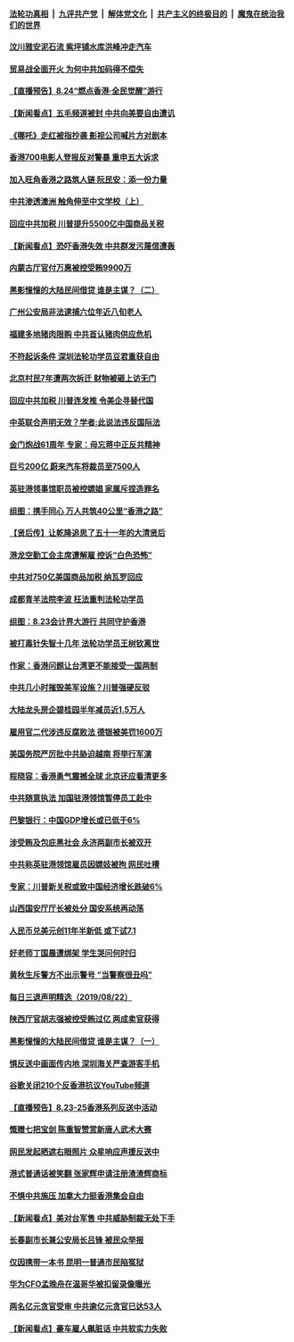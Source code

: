 ####  [法轮功真相](../../../../basic/blob/master/README.md?t=08240239) &nbsp;|&nbsp; [九评共产党](../../../../9ping.md/blob/master/README.md?t=08240239) &nbsp;|&nbsp; [解体党文化](../../../../jtdwh.md/blob/master/README.md?t=08240239)  &nbsp;|&nbsp; [共产主义的终极目的](../../../../gczydzjmd.md/blob/master/README.md?t=08240239) &nbsp;|&nbsp; [魔鬼在统治我们的世界](../../../../mgztzwmdsj.md/blob/master/README.md?t=08240239) 

#### [汶川雅安泥石流 紫坪铺水库洪峰冲走汽车](../pages/nsc413/n11473924.md?t=08240239) 

#### [贸易战全面开火 为何中共加码得不偿失](../pages/nsc413/n11473508.md?t=08240239) 

#### [【直播预告】8.24“燃点香港·全民觉醒”游行](../pages/nsc413/n11473767.md?t=08240239) 

#### [【新闻看点】五毛频道被封 中共向美要自由遭讥](../pages/nsc413/n11473643.md?t=08240239) 

#### [《哪吒》走红被指抄袭 影视公司喊片方对剧本](../pages/nsc413/n11473878.md?t=08240239) 

#### [香港700电影人登报反对警暴 重申五大诉求](../pages/nsc413/n11473400.md?t=08240239) 

#### [加入旺角香港之路筑人链 阮民安：添一份力量](../pages/nsc413/n11473638.md?t=08240239) 

#### [中共渗透澳洲 触角伸至中文学校（上）](../pages/nsc413/n11473836.md?t=08240239) 

#### [回应中共加税 川普提升5500亿中国商品关税](../pages/nsc413/n11473879.md?t=08240239) 

#### [【新闻看点】恐吓香港失效 中共群发污蔑信遭轰](../pages/nsc413/n11473644.md?t=08240239) 

#### [内蒙古厅官付万惠被控受贿9900万](../pages/nsc413/n11473707.md?t=08240239) 

#### [黑影憧憧的大陆民间借贷 谁是主谋？（二）](../pages/nsc413/n11471214.md?t=08240239) 

#### [广州公安局非法逮捕六位年近八旬老人](../pages/nsc413/n11473741.md?t=08240239) 

#### [福建多地猪肉限购 中共首认猪肉供应危机](../pages/nsc413/n11473650.md?t=08240239) 

#### [不符起诉条件 深圳法轮功学员豆君重获自由](../pages/nsc413/n11473715.md?t=08240239) 

#### [北京村民7年遭两次拆迁 财物被砸上访无门](../pages/nsc413/n11473662.md?t=08240239) 

#### [回应中共加税 川普连发推 令美企寻替代国](../pages/nsc413/n11473474.md?t=08240239) 

#### [中英联合声明无效？学者:此说法违反国际法](../pages/nsc413/n11473490.md?t=08240239) 

#### [金门炮战61周年 专家：毋忘蒋中正反共精神](../pages/nsc413/n11470092.md?t=08240239) 

#### [巨亏200亿 蔚来汽车将裁员至7500人](../pages/nsc413/n11473433.md?t=08240239) 

#### [英驻港领事馆职员被控嫖娼 家属斥捏造罪名](../pages/nsc413/n11473406.md?t=08240239) 

#### [组图：携手同心 万人共筑40公里“香港之路”](../pages/nsc413/n11473289.md?t=08240239) 

#### [【贤后传】让乾隆追思了五十一年的大清贤后](../pages/nsc413/n11381883.md?t=08240239) 

#### [港龙空勤工会主席遭解雇 控诉“白色恐怖”](../pages/nsc413/n11473421.md?t=08240239) 


#### [中共对750亿美国商品加税 纳瓦罗回应](../pages/nsc413/n11473322.md?t=08240239) 

#### [成都青羊法院李波 枉法重判法轮功学员](../pages/nsc413/n11473086.md?t=08240239) 

#### [组图：8.23会计界大游行 共同守护香港](../pages/nsc413/n11472896.md?t=08240239) 

#### [被打毒针失智十几年 法轮功学员王树钦离世](../pages/nsc413/n11472554.md?t=08240239) 

#### [作家：香港问题让台湾更不能接受一国两制](../pages/nsc413/n11472811.md?t=08240239) 

#### [中共几小时摧毁美军设施？川普强硬反驳](../pages/nsc413/n11472882.md?t=08240239) 

#### [大陆龙头房企碧桂园半年减员近1.5万人](../pages/nsc413/n11472736.md?t=08240239) 

#### [雇用官二代涉违反腐败法 德银被美罚1600万](../pages/nsc413/n11472649.md?t=08240239) 

#### [美国务院严厉批中共胁迫越南 将举行军演](../pages/nsc413/n11472728.md?t=08240239) 

#### [程晓容：香港勇气震撼全球 北京还应看清更多](../pages/nsc413/n11472113.md?t=08240239) 

#### [中共随意执法 加国驻港领馆暂停员工赴中](../pages/nsc413/n11472495.md?t=08240239) 

#### [巴黎银行：中国GDP增长或已低于6%](../pages/nsc413/n11471955.md?t=08240239) 

#### [涉受贿及包庇黑社会 永济两副市长被双开](../pages/nsc413/n11472280.md?t=08240239) 

#### [中共称英驻港领馆雇员因嫖妓被拘 网民吐槽](../pages/nsc413/n11472303.md?t=08240239) 

#### [专家：川普新关税或致中国经济增长跌破6%](../pages/nsc413/n11471801.md?t=08240239) 

#### [山西国安厅厅长被处分 国安系统再动荡](../pages/nsc413/n11471874.md?t=08240239) 

#### [人民币兑美元创11年半新低 或下试7.1](../pages/nsc413/n11471591.md?t=08240239) 

#### [好老师丁国晨遭绑架 学生哭问何时归](../pages/nsc413/n11471629.md?t=08240239) 

#### [黄秋生斥警方不出示警号 “当警察很丑吗”](../pages/nsc413/n11471449.md?t=08240239) 

#### [每日三退声明精选（2019/08/22）](../pages/nsc413/n11471952.md?t=08240239) 

#### [陕西厅官胡志强被控受贿过亿 两成卖官获得](../pages/nsc413/n11470877.md?t=08240239) 

#### [黑影憧憧的大陆民间借贷 谁是主谋？（一）](../pages/nsc413/n11471127.md?t=08240239) 

#### [惧反送中画面传内地 深圳海关严查游客手机](../pages/nsc413/n11471481.md?t=08240239) 

#### [谷歌关闭210个反香港抗议YouTube频道](../pages/nsc413/n11471529.md?t=08240239) 

#### [【直播预告】8.23-25香港系列反送中活动](../pages/nsc413/n11471350.md?t=08240239) 

#### [慨赠七把宝剑 陈重智赞赏新唐人武术大赛](../pages/nsc413/n11470438.md?t=08240239) 

#### [网民发起晒遮右眼照片 众星响应声援反送中](../pages/nsc413/n11471097.md?t=08240239) 

#### [港式普通话被笑翻 张家辉申请注册渣渣辉商标](../pages/nsc413/n11470818.md?t=08240239) 

#### [不惧中共施压 加拿大力挺香港集会自由](../pages/nsc413/n11471514.md?t=08240239) 

#### [【新闻看点】美对台军售 中共威胁制裁无处下手](../pages/nsc413/n11471070.md?t=08240239) 

#### [长春副市长兼公安局长吕锋 被民众举报](../pages/nsc413/n11470899.md?t=08240239) 

#### [仅因携带一本书 昆明一普通市民陷冤狱](../pages/nsc413/n11461598.md?t=08240239) 

#### [华为CFO孟晚舟在温哥华被扣留录像曝光](../pages/nsc413/n11471330.md?t=08240239) 

#### [两名亿元贪官受审 中共逾亿元贪官已达53人](../pages/nsc413/n11470915.md?t=08240239) 

#### [【新闻看点】豪车雇人飙脏话 中共软实力失败](../pages/nsc413/n11471071.md?t=08240239) 

